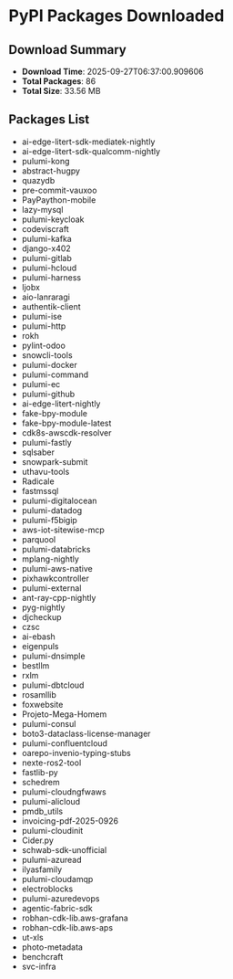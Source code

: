 # PyPI Packages Downloaded

## Download Summary
- **Download Time**: 2025-09-27T06:37:00.909606
- **Total Packages**: 86
- **Total Size**: 33.56 MB

## Packages List
- ai-edge-litert-sdk-mediatek-nightly
- ai-edge-litert-sdk-qualcomm-nightly
- pulumi-kong
- abstract-hugpy
- quazydb
- pre-commit-vauxoo
- PayPaython-mobile
- lazy-mysql
- pulumi-keycloak
- codeviscraft
- pulumi-kafka
- django-x402
- pulumi-gitlab
- pulumi-hcloud
- pulumi-harness
- ljobx
- aio-lanraragi
- authentik-client
- pulumi-ise
- pulumi-http
- rokh
- pylint-odoo
- snowcli-tools
- pulumi-docker
- pulumi-command
- pulumi-ec
- pulumi-github
- ai-edge-litert-nightly
- fake-bpy-module
- fake-bpy-module-latest
- cdk8s-awscdk-resolver
- pulumi-fastly
- sqlsaber
- snowpark-submit
- uthavu-tools
- Radicale
- fastmssql
- pulumi-digitalocean
- pulumi-datadog
- pulumi-f5bigip
- aws-iot-sitewise-mcp
- parquool
- pulumi-databricks
- mplang-nightly
- pulumi-aws-native
- pixhawkcontroller
- pulumi-external
- ant-ray-cpp-nightly
- pyg-nightly
- djcheckup
- czsc
- ai-ebash
- eigenpuls
- pulumi-dnsimple
- bestllm
- rxlm
- pulumi-dbtcloud
- rosamllib
- foxwebsite
- Projeto-Mega-Homem
- pulumi-consul
- boto3-dataclass-license-manager
- pulumi-confluentcloud
- oarepo-invenio-typing-stubs
- nexte-ros2-tool
- fastlib-py
- schedrem
- pulumi-cloudngfwaws
- pulumi-alicloud
- pmdb_utils
- invoicing-pdf-2025-0926
- pulumi-cloudinit
- Cider.py
- schwab-sdk-unofficial
- pulumi-azuread
- ilyasfamily
- pulumi-cloudamqp
- electroblocks
- pulumi-azuredevops
- agentic-fabric-sdk
- robhan-cdk-lib.aws-grafana
- robhan-cdk-lib.aws-aps
- ut-xls
- photo-metadata
- benchcraft
- svc-infra
